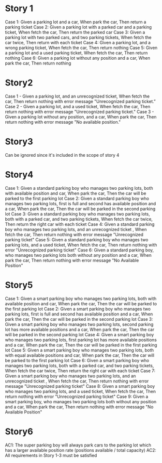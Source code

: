 # Story 1
Case 1: Given a parking lot and a car, When park the car, Then return a parking ticket 
Case 2: Given a parking lot with a parked car and a parking ticket, When fetch the car, Then return the parked car 
Case 3: Given a parking lot with two parked cars, and two parking tickets, When fetch the car twice, Then return with each ticket 
Case 4: Given a parking lot, and a wrong parking ticket, When fetch the car, Then return nothing
Case 5: Given a parking lot and a used parking ticket, When fetch the car, Then return nothing 
Case 6: Given a parking lot without any position and a car, When park the car, Then return nothing 

# Story2
Case 1 - Given a parking lot, and an unrecognized ticket, When fetch the car, Then return nothing with error message "Unrecognized parking ticket.”
Case 2 - Given a parking lot, and a used ticket, When fetch the car, Then return nothing with error message "Unrecognized parking ticket."
Case 3 - Given a parking lot without any position, and a car, When park the car, Then return nothing with error message "No available position."

# Story3
Can be ignored since it's included in the scope of story 4

# Story4
Case 1: Given a standard parking boy who manages two parking lots, both with available position and car, 
    When park the car, Then the car will be parked to the first parking lot
Case 2: Given a standard parking boy who manages two parking lots, first is full and second has available position and a car, 
    When park the car, Then the car will be parked in the second parking lot
Case 3: Given a standard parking boy who manages two parking lots, both with a parked car, and two parking tickets, 
    When fetch the car twice, Then return the right car with each ticket
Case 4: Given a standard parking boy who manages two parking lots, and an unrecognized ticket ,
    When fetch the car, Then return nothing with error message "Unrecognized parking ticket"
Case 5: Given a standard parking boy who manages two parking lots, and a used ticket, 
    When fetch the car, Then return nothing with error "Unrecognized parking ticket"
Case 6: Given a standard parking boy, who manages two parking lots both without any position and a car, 
    When park the car, Then return nothing with error message "No Available Position"

# Story5
Case 1: Given a smart parking boy who manages two parking lots, both with available position and car,
    When park the car, Then the car will be parked to the first parking lot
Case 2: Given a smart parking boy who manages two parking lots, first is full and second has available position and a car,
    When park the car, Then the car will be parked in the second parking lot
Case 3: Given a smart parking boy who manages two parking lots, second parking lot has more available positions and a car,
    When park the car, Then the car will be parked in the second parking lot
Case 4: Given a smart parking boy who manages two parking lots, first parking lot has more available positions and a car,
    When park the car, Then the car will be parked in the first parking lot
Case 5: Given a smart parking boy who manages two parking lots, both with equal available positions and car,
    When park the car, Then the car will be parked to the first parking lot
Case 6: Given a smart parking boy who manages two parking lots, both with a parked car, and two parking tickets,
    When fetch the car twice, Then return the right car with each ticket
Case 7: Given a smart parking boy who manages two parking lots, and an unrecognized ticket ,
    When fetch the car, Then return nothing with error message "Unrecognized parking ticket"
Case 8: Given a smart parking boy who manages two parking lots, and a used ticket,
    When fetch the car, Then return nothing with error "Unrecognized parking ticket"
Case 9: Given a smart parking boy, who manages two parking lots both without any position and a car,
    When park the car, Then return nothing with error message "No Available Position"

# Story6
AC1: The super parking boy will always park cars to the parking lot which has a larger available position rate
    (positions available / total capacity)
AC2: All requirements in Story 1-3 must be satisfied
